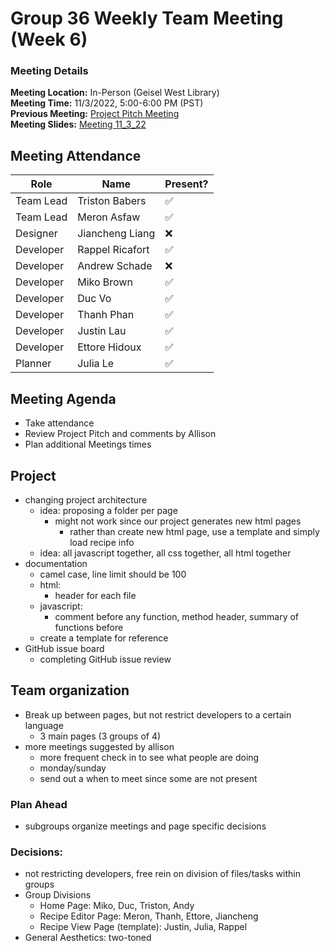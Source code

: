 # Group 36 Weekly Team Meeting (Week 6)
### Meeting Details
**Meeting Location:** In-Person (Geisel West Library)  
**Meeting Time:** 11/3/2022, 5:00-6:00 PM (PST)  
**Previous Meeting:** [Project Pitch Meeting](https://github.com/cse110-sp21-group36/cse110-sp21-group36/blob/main/admin/meetings/103122-Project-Pitch-Meeting.md)  
**Meeting Slides:** [Meeting 11_3_22](https://github.com/cse110-sp21-group36/cse110-sp21-group36/blob/main/admin/meeting%20slides/Group%2036%20Meeting%2011_3_22.pdf)  

## Meeting Attendance
| Role | Name | Present? |
| --- | --- | --- |
| Team Lead | Triston Babers |✅|
| Team Lead | Meron Asfaw |✅|
| Designer | Jiancheng Liang |❌|
| Developer | Rappel Ricafort |✅|
| Developer | Andrew Schade |❌|
| Developer | Miko Brown |✅|
| Developer | Duc Vo |✅|
| Developer | Thanh Phan |✅|
| Developer | Justin Lau |✅|
| Developer | Ettore Hidoux |✅|
| Planner | Julia Le |✅|

## Meeting Agenda
- Take attendance
- Review Project Pitch and comments by Allison 
- Plan additional Meetings times


## Project
- changing project architecture 
    - idea: proposing a folder per page 
        - might not work since our project generates new html pages 
            - rather than create new html page, use a template and simply load recipe info
    - idea: all javascript together, all css together, all html together 
- documentation 
    - camel case, line limit should be 100 
    - html: 
        - header for each file 
    - javascript: 
        - comment before any function, method header, summary of functions before 
    - create a template for reference 
- GitHub issue board 
    - completing GitHub issue review 

## Team organization 
- Break up between pages, but not restrict developers to a certain language 
    - 3 main pages (3 groups of 4)
- more meetings suggested by allison 
    - more frequent check in to see what people are doing 
    - monday/sunday 
    - send out a when to meet since some are not present 

### Plan Ahead 
- subgroups organize meetings and page specific decisions

### Decisions:
- not restricting developers, free rein on division of files/tasks within groups 
- Group Divisions
    - Home Page: Miko, Duc, Triston, Andy
    - Recipe Editor Page: Meron, Thanh, Ettore, Jiancheng 
    - Recipe View Page (template):  Justin, Julia, Rappel 
- General Aesthetics: two-toned

